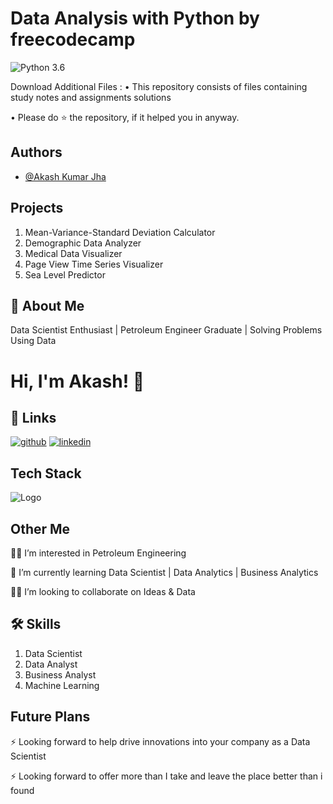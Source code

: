 # **Data Analysis with Python by freecodecamp**

![Python 3.6](https://img.shields.io/badge/Python-3.6-brightgreen.svg)

Download Additional Files :
• This repository consists of files containing study notes and assignments solutions

• Please do ⭐ the repository, if it helped you in anyway.


## Authors

- [@Akash Kumar Jha](https://github.com/Akash1070)


## Projects
  1. Mean-Variance-Standard Deviation Calculator
  2. Demographic Data Analyzer
  3. Medical Data Visualizer
  4. Page View Time Series Visualizer
  5. Sea Level Predictor
  

## 🚀 About Me

Data Scientist Enthusiast | Petroleum Engineer Graduate | Solving Problems Using Data 


# Hi, I'm Akash! 👋


## 🔗 Links
[![github](https://img.shields.io/badge/github-000?style=for-the-badge&logo=ko-fi&logoColor=white)](https://github.com/Akash1070)
[![linkedin](https://img.shields.io/badge/linkedin-0A66C2?style=for-the-badge&logo=linkedin&logoColor=white)](https://www.linkedin.com/in/akashkumar107/)

## Tech Stack





![Logo](https://businesstoys.in/assets/programs/full-stack-data-science-professional-program/tools.png)
## Other Me
👩‍💻 I’m interested in Petroleum Engineering

🧠 I’m currently learning Data Scientist | Data Analytics | Business Analytics

👯‍♀️ I’m looking to collaborate on Ideas & Data




## 🛠 Skills
1. Data Scientist
2. Data Analyst
3. Business Analyst
4. Machine Learning 


## Future Plans 

⚡️ Looking forward to help drive innovations into your company as a Data Scientist

⚡️ Looking forward to offer more than I take and leave the place better than i found
